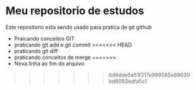 # Meu repositorio de estudos

Este repositorio esta sendo usado para pratica de git github
- Praicando conceitos GIT
- praticando git add e git commit
<<<<<<< HEAD
- praticando git diff
- praticando conceitos de merge
=======
- Nova linha ao fim do arquivo

>>>>>>> 6d6dde5a51f317e999585e89039bd8083edfa5c1

